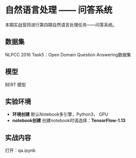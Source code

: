   # 自然语言处理 —— 问答系统
  
  本期实战营将进行第四期自然语言处理任务——问答系统。
  

  ## 数据集
  
  NLPCC 2016 Task5：Open Domain Question Answering数据集
  
  ## 模型
  
  BERT 模型
  
  ## 实验环境

  - **环境创建**
  默认Notebook多引擎，Python3， GPU
  - **notebook创建**
  创建notebook时请选择：**TensorFlow-1.13**
  
  ## 实战内容
  
打开：qa.ipynb
